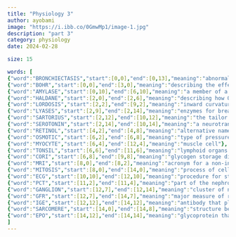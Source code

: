 ```yaml
--- 
title: "Physiology 3" 
author: ayobami 
image: "https://i.ibb.co/0GmwMp1/image-1.jpg" 
description: "part 3" 
category: physiology
date: 2024-02-28

size: 15

words: [ 
{"word":"BRONCHIECTASIS","start":[0,0],"end":[0,13],"meaning":"abnormal dilation of the airway leading to breathing problems"},
{"word":"BOHR","start":[0,0],"end":[3,0],"meaning":"describing the effect that the change in CO2 concentration has on the Oxy-Hb dissociation curve"},
{"word":"AMYLASE","start":[0,10],"end":[6,10],"meaning":"a member of a class of enzymes for digesting carbohydrates"},
{"word":"HALDANE","start":[2,0],"end":[2,6],"meaning":"describing how Oxygen displaces CO2 from Hemoglobin; ___ effect"},
{"word":"LORDOSIS","start":[2,2],"end":[9,2],"meaning":"inward curvature of the spine"},
{"word":"LYASES","start":[2,9],"end":[2,14],"meaning":"enzymes for breaking compounds down"},
{"word":"SARTORIUS","start":[2,12],"end":[10,12],"meaning":"the tailor muscle"},
{"word":"SEROTONIN","start":[2,14],"end":[10,14],"meaning":"a neurotransmitter that helps in primary hemostasis"},
{"word":"RETINOL","start":[4,2],"end":[4,8],"meaning":"alternative name for vitamin A"},
{"word":"OSMOTIC","start":[6,2],"end":[6,8],"meaning":"type of pressure exerted by some solutes to attract or keep solvent"},
{"word":"MYOCYTE","start":[6,4],"end":[12,4],"meaning":"muscle cell"},
{"word":"TONSIL","start":[6,6],"end":[11,6],"meaning":"lymphoid organs located in the mouth"},
{"word":"CORI","start":[6,8],"end":[9,8],"meaning":"glycogen storage disease caused by a deficiency of the glycogen debranching enzyme"},
{"word":"MRI","start":[8,0],"end":[8,2],"meaning":"acronym for a non-invasive procedure for creating detailed images of the body structures"},
{"word":"MITOSIS","start":[8,0],"end":[14,0],"meaning":"process of cell division for most somatic cells"},
{"word":"ECG","start":[10,10],"end":[12,10],"meaning":"procedure for studying heart function"},
{"word":"PCT","start":[11,2],"end":[11,4],"meaning":"part of the nephron containing Na-Glu co-transporter (acronym)"},
{"word":"GANGLION","start":[12,7],"end":[12,14],"meaning":"cluster of neurons in the PNS"},
{"word":"GFR","start":[12,7],"end":[14,7],"meaning":"major measure of renal function (acronym)"},
{"word":"IGE","start":[12,12],"end":[14,12],"meaning":"antibody that plays a role in allergies"},
{"word":"SARCOMERE","start":[14,0],"end":[14,8],"meaning":"structure between two Z lines in a myofibril"},
{"word":"EPO","start":[14,12],"end":[14,14],"meaning":"glycoprotein that stimulates red blood cell production (acronym)"}
]
---
```

